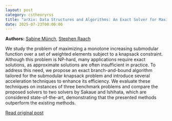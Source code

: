 ```yaml
---
layout: post
category: cstheoryrss
title: "arXiv: Data Structures and Algorithms: An Exact Solver for Maximizing a Submodular Function Subject to a"
date: 2025-07-23T00:00:00
---
```


**Authors:** [Sabine Münch](https://dblp.uni-trier.de/search?q=Sabine+M%C3%BCnch), [Stephen Raach](https://dblp.uni-trier.de/search?q=Stephen+Raach)

We study the problem of maximizing a monotone increasing submodular function
over a set of weighted elements subject to a knapsack constraint.
Although this problem is NP-hard, many applications require exact solutions,
as approximate solutions are often insufficient in practice.
To address this need, we propose an exact branch-and-bound algorithm tailored
for the submodular knapsack problem and introduce several acceleration
techniques to enhance its efficiency. We evaluate these techniques on instances
of three benchmark problems and compare the proposed solvers to two solvers by
Sakaue and Ishihata, which are considered state-of-the-art, demonstrating that
the presented methods outperform the existing methods.

[Read original post](http://arxiv.org/abs/2507.16149v1)
